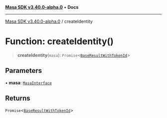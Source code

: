 [**Masa SDK v3.40.0-alpha.0**](../README.md) • **Docs**

***

[Masa SDK v3.40.0-alpha.0](../globals.md) / createIdentity

# Function: createIdentity()

> **createIdentity**(`masa`): `Promise`\<[`BaseResultWithTokenId`](../interfaces/BaseResultWithTokenId.md)\>

## Parameters

• **masa**: [`MasaInterface`](../interfaces/MasaInterface.md)

## Returns

`Promise`\<[`BaseResultWithTokenId`](../interfaces/BaseResultWithTokenId.md)\>

